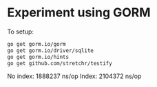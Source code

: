 # Experiment using GORM

To setup:

```bash
go get gorm.io/gorm
go get gorm.io/driver/sqlite
go get gorm.io/hints
go get github.com/stretchr/testify
```

No index: 1888237 ns/op
Index:    2104372 ns/op
